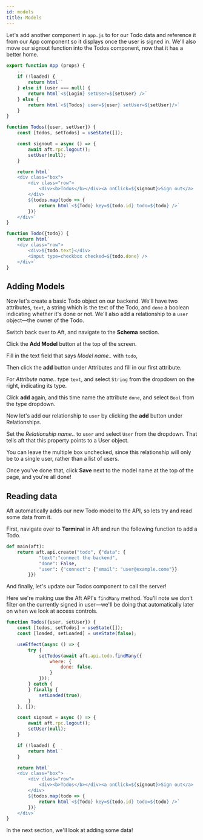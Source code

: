 ```yaml
---
id: models
title: Models
---
```


Let's add another component in `app.js` to for our Todo data and reference it from our App component so it displays once the user is signed in. We'll also move our signout function into the Todos component, now that it has a better home.

```js title="app.js"
export function App (props) {
	...
	if (!loaded) {
		return html``
	} else if (user === null) {
		return html`<${Login} setUser=${setUser} />`
	} else {
		return html`<${Todos} user=${user} setUser=${setUser}/>`
	}
}

function Todos({user, setUser}) {
	const [todos, setTodos] = useState([]);

	const signout = async () => {
		await aft.rpc.logout();
		setUser(null);
	}

	return html`
	<div class="box">
		<div class="row">
			<div><b>Todos</b></div><a onClick=${signout}>Sign out</a>
		</div>
		${todos.map(todo => {
			return html`<${Todo} key=${todo.id} todo=${todo} />`
		})}
	</div>`
}

function Todo({todo}) {
	return html`
	<div class="row">
		<div>${todo.text}</div>
		<input type=checkbox checked=${todo.done} />
	</div>`
}

```

## Adding Models

Now let's create a basic Todo object on our backend. We'll have two attributes, `text`, a string which is the text of the Todo, and `done` a boolean indicating whether it's done or not. We'll also add a relationship to a `user` object—the owner of the Todo.

Switch back over to Aft, and navigate to the **Schema** section.

Click the **Add Model** button at the top of the screen. 

Fill in the text field that says *Model name..* with `todo`,

Then click the **add** button under Attributes and fill in our first attribute.

For *Attribute name..* type `text`, and select `String` from the dropdown on the right, indicating its type.

Click **add** again, and this time name the attribute `done`, and select `Bool` from the type dropdown.

Now let's add our relationship to `user` by clicking the **add** button under Relationships.

Set the *Relationship name..* to `user` and select `User` from the dropdown. That tells aft that this property points to a User object.

You can leave the multiple box unchecked, since this relationship will only be to a single user, rather than a list of users.

Once you've done that, click **Save** next to the model name at the top of the page, and you're all done!


## Reading data

Aft automatically adds our new Todo model to the API, so lets try and read some data from it.

First, navigate over to **Terminal** in Aft and run the following function to add a Todo.

```python
def main(aft):
    return aft.api.create("todo", {"data": {
    		"text":"connect the backend", 
	    	"done": False, 
	    	"user": {"connect": {"email": "user@example.come"}}
    	}})
```

And finally, let's update our Todos component to call the server!

Here we're making use the Aft API's `findMany` method. You'll note we don't filter on the currently signed in user—we'll be doing that automatically later on when we look at access controls. 

```js title="todos.js"
function Todos({user, setUser}) {
	const [todos, setTodos] = useState([]);
	const [loaded, setLoaded] = useState(false);

	useEffect(async () => {
		try {
			setTodos(await aft.api.todo.findMany({
				where: {
					done: false,
				}
			}));
		} catch {
		} finally {
			setLoaded(true);
		}
	}, []);

	const signout = async () => {
		await aft.rpc.logout();
		setUser(null);
	}

	if (!loaded) {
		return html``
	}

	return html`
	<div class="box">
		<div class="row">
			<div><b>Todos</b></div><a onClick=${signout}>Sign out</a>
		</div>
		${todos.map(todo => {
			return html`<${Todo} key=${todo.id} todo=${todo} />`
		})}
	</div>`
}
```

In the next section, we'll look at adding some data!
